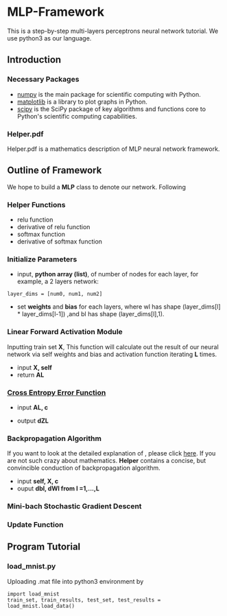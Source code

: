 # MLP-Framework
This is a step-by-step multi-layers perceptrons neural network tutorial. We use python3 as our language.
## Introduction
### Necessary Packages 
* [numpy](http://www.numpy.org/) is the main package for scientific computing with Python. 
* [matplotlib](http://matplotlib.org) is a library to plot graphs in Python.
* [scipy](https://www.scipy.org/) is the SciPy package of key algorithms and functions core to Python's scientific computing capabilities. 

### Helper.pdf
Helper.pdf is a mathematics description of MLP neural network framework.

## Outline of Framework
We hope to build a **MLP** class to denote our network. Following 
### Helper Functions

* relu function
* derivative of relu function
* softmax function
* derivative of softmax function

### Initialize Parameters
* input, **python array (list)**, of number of nodes for each layer, for example, a 2 layers network:  
```
layer_dims = [num0, num1, num2]
```
* set **weights** and **bias** for each layers, where wl has shape (layer_dims[l] * layer_dims[l-1]) ,and bl has shape (layer_dims[l],1).   

### Linear Forward Activation Module
Inputting train set **X**, This function will calculate out the result of our neural network via self weights and bias and activation function iterating **L** times. 

* input **X, self**
* return **AL**

### [Cross Entropy Error Function](https://sefiks.com/2017/12/17/a-gentle-introduction-to-cross-entropy-loss-function/)

* input **AL, c**

* output **dZL**

### Backpropagation Algorithm
If you want to look at the detailed explanation of , please click [here](http://neuralnetworksanddeeplearning.com/chap2.html#proof_of_the_four_fundamental_equations_(optional)). If you are not such crazy about mathematics. **Helper** contains a concise, but convincible conduction of backpropagation algorithm.

* input **self, X, c**
* ouput **dbl, dWl from l =1,...,L**

### Mini-bach Stochastic Gradient Descent

### Update Function

## Program Tutorial

### load_mnist.py
Uploading .mat file into python3 environment by 

```
import load_mnist
train_set, train_results, test_set, test_results = load_mnist.load_data()
```


